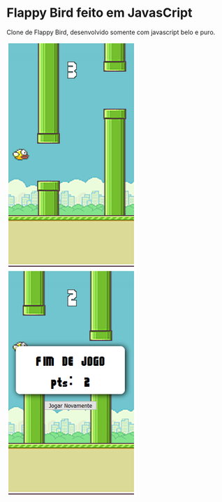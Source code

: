 # Flappy Bird feito em JavasCript
Clone de Flappy Bird, desenvolvido somente com javascript belo e puro.

![screenshot 1](https://github.com/Doc-McCoy/flappy-bird-javascript/blob/master/printscreen/print_1.png)
![screenshot 2](https://github.com/Doc-McCoy/flappy-bird-javascript/blob/master/printscreen/print_2.png)
